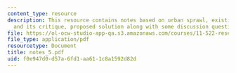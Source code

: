```yaml
---
content_type: resource
description: This resource contains notes based on urban sprawl, existing study strategy,
  and its critique, proposed solution along with some discussion questions.
file: https://ol-ocw-studio-app-qa.s3.amazonaws.com/courses/11-522-research-seminar-on-urban-information-systems-fall-2005/f0e947d0d57a6fd1aa611c8a1592d82d_notes_5.pdf
file_type: application/pdf
resourcetype: Document
title: notes_5.pdf
uid: f0e947d0-d57a-6fd1-aa61-1c8a1592d82d
---
```

